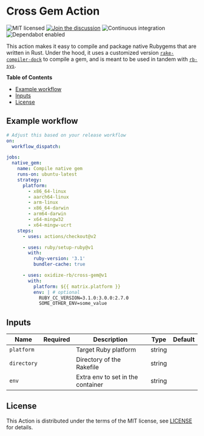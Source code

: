 # Cross Gem Action

![MIT licensed](https://img.shields.io/badge/license-MIT-blue.svg)
[![Join the discussion](https://img.shields.io/badge/slack-chat-blue.svg)](https://join.slack.com/t/oxidize-rb/shared_invite/zt-16zv5tqte-Vi7WfzxCesdo2TqF_RYBCw)
![Continuous integration](https://github.com/oxidize-rb/cross-gem-action/workflows/build-test/badge.svg)
![Dependabot enabled](https://api.dependabot.com/badges/status?host=github&repo=oxidize-rb/cross-gem-action)

This action makes it easy to compile and package native Rubygems that are written in Rust. Under the hood, it uses a customized version [`rake-compiler-dock`](https://github.com/rake-compiler/rake-compiler-dock) to compile a gem, and is meant to be used in tandem with [`rb-sys`](https://github.com/oxidize-rb/rb-sys).

**Table of Contents**

- [Example workflow](#example-workflow)
- [Inputs](#inputs)
- [License](#license)

## Example workflow

```yaml
# Adjust this based on your release workflow
on:
  workflow_dispatch:

jobs:
  native_gem:
    name: Compile native gem
    runs-on: ubuntu-latest
    strategy:
      platform:
        - x86_64-linux
        - aarch64-linux
        - arm-linux
        - x86_64-darwin
        - arm64-darwin
        - x64-mingw32
        - x64-mingw-ucrt
    steps:
      - uses: actions/checkout@v2

      - uses: ruby/setup-ruby@v1
        with:
          ruby-version: '3.1'
          bundler-cache: true

      - uses: oxidize-rb/cross-gem@v1
        with:
          platform: ${{ matrix.platform }}
          env: | # optional
            RUBY_CC_VERSION=3.1.0:3.0.0:2.7.0
            SOME_OTHER_ENV=some_value
```

## Inputs

| Name        | Required | Description                       | Type   | Default |
| ----------- | :------: | --------------------------------- | ------ | ------- |
| `platform`  |          | Target Ruby platform              | string |         |
| `directory` |          | Directory of the Rakefile         | string |         |
| `env`       |          | Extra env to set in the container | string |         |

## License

This Action is distributed under the terms of the MIT license, see [LICENSE](https://github.com/oxidize-rb/cross-gem-action/blob/master/LICENSE) for details.
